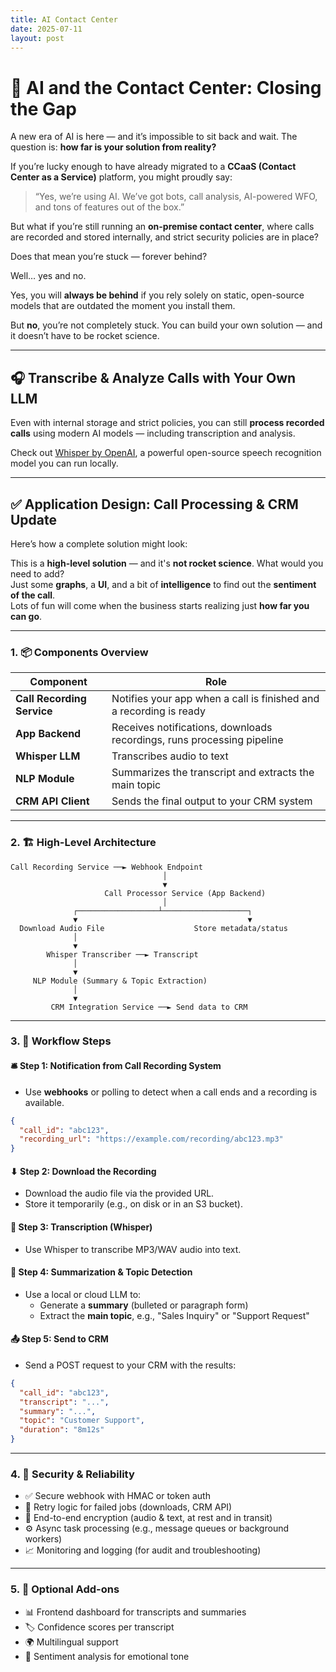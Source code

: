 ```yaml
---
title: AI Contact Center
date: 2025-07-11
layout: post
---
```


# 🤖 AI and the Contact Center: Closing the Gap

A new era of AI is here — and it’s impossible to sit back and wait. The question is: **how far is your solution from reality?**

If you’re lucky enough to have already migrated to a **CCaaS (Contact Center as a Service)** platform, you might proudly say:

> “Yes, we’re using AI. We’ve got bots, call analysis, AI-powered WFO, and tons of features out of the box.”

But what if you’re still running an **on-premise contact center**, where calls are recorded and stored internally, and strict security policies are in place?

Does that mean you’re stuck — forever behind?

Well… yes and no.

Yes, you will **always be behind** if you rely solely on static, open-source models that are outdated the moment you install them.

But **no**, you’re not completely stuck. You can build your own solution — and it doesn’t have to be rocket science.

---

## 🎧 Transcribe & Analyze Calls with Your Own LLM

Even with internal storage and strict policies, you can still **process recorded calls** using modern AI models — including transcription and analysis.

Check out [Whisper by OpenAI](https://github.com/openai/whisper), a powerful open-source speech recognition model you can run locally.

---

## ✅ Application Design: Call Processing & CRM Update

Here’s how a complete solution might look:

This is a **high-level solution** — and it's **not rocket science**. What would you need to add?  
Just some **graphs**, a **UI**, and a bit of **intelligence** to find out the **sentiment of the call**.  
Lots of fun will come when the business starts realizing just **how far you can go**.

---

### 1. 📦 Components Overview

| Component              | Role                                                                 |
|------------------------|----------------------------------------------------------------------|
| **Call Recording Service** | Notifies your app when a call is finished and a recording is ready |
| **App Backend**            | Receives notifications, downloads recordings, runs processing pipeline |
| **Whisper LLM**            | Transcribes audio to text                                          |
| **NLP Module**             | Summarizes the transcript and extracts the main topic              |
| **CRM API Client**         | Sends the final output to your CRM system                          |

---

### 2. 🏗 High-Level Architecture

```
Call Recording Service ──► Webhook Endpoint
                                  │
                                  ▼
                     Call Processor Service (App Backend)
                                  │
              ┌──────────────────┴───────────────────┐
              ▼                                      ▼
  Download Audio File                    Store metadata/status
              │
              ▼
        Whisper Transcriber ──► Transcript
              │
              ▼
     NLP Module (Summary & Topic Extraction)
              │
              ▼
         CRM Integration Service ──► Send data to CRM
```

---

### 3. 🔁 Workflow Steps

#### 🛎 Step 1: Notification from Call Recording System
- Use **webhooks** or polling to detect when a call ends and a recording is available.

```json
{
  "call_id": "abc123",
  "recording_url": "https://example.com/recording/abc123.mp3"
}
```

#### ⬇ Step 2: Download the Recording
- Download the audio file via the provided URL.
- Store it temporarily (e.g., on disk or in an S3 bucket).

#### 🧠 Step 3: Transcription (Whisper)
- Use Whisper to transcribe MP3/WAV audio into text.

#### 📝 Step 4: Summarization & Topic Detection
- Use a local or cloud LLM to:
  - Generate a **summary** (bulleted or paragraph form)
  - Extract the **main topic**, e.g., "Sales Inquiry" or "Support Request"

#### 📤 Step 5: Send to CRM
- Send a POST request to your CRM with the results:

```json
{
  "call_id": "abc123",
  "transcript": "...",
  "summary": "...",
  "topic": "Customer Support",
  "duration": "8m12s"
}
```

---

### 4. 🔐 Security & Reliability

- ✅ Secure webhook with HMAC or token auth  
- 🔁 Retry logic for failed jobs (downloads, CRM API)  
- 🔐 End-to-end encryption (audio & text, at rest and in transit)  
- ⚙️ Async task processing (e.g., message queues or background workers)  
- 📈 Monitoring and logging (for audit and troubleshooting)  

---

### 5. 🧩 Optional Add-ons

- 📊 Frontend dashboard for transcripts and summaries  
- 🏷 Confidence scores per transcript  
- 🌍 Multilingual support  
- 🙂 Sentiment analysis for emotional tone  
